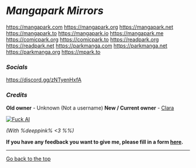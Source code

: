 # *Mangapark Mirrors*

https://mangapark.com
https://mangapark.org
https://mangapark.net
https://mangapark.to
https://mangapark.io
https://mangapark.me
https://comicpark.org
https://comicpark.to
https://readpark.org
https://readpark.net
https://parkmanga.com
https://parkmanga.net
https://parkmanga.org
https://mpark.to

### *Socials*
https://discord.gg/zNTyenHxfA

### *Credits*
**Old owner** - Unknown (Not a username)
**New / Current owner** - [Clara](claraiscute)

[![Fuck AI](https://files.catbox.moe/os5g6k.png)](https://notbyai.fyi)

*(With %deeppink% <3 %%)*

**If you have any feedback you want to give me, please fill in a form [here](https://formulaer.com/f/aa502b70-f46d-4e81-98a2-bd6b2de24540).**

*************
[Go back to the top](#mangapark-mirrors)